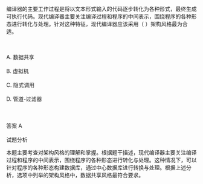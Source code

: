 <div class="detail lh2"><p>
编译器的主要工作过程是将以文本形式输入的代码逐步转化为各种形式，最终生成可执行代码。现代编译器主要关注编译过程和程序的中间表示，围绕程序的各种形态进行转化与处理。针对这种特征，现代编译器应该采用（  ）架构风格最为合适。</p><br/><br/>A. 数据共享<br/><br/>B. 虚拟机<br/><br/>C. 隐式调用<br/><br/>D. 管道-过滤器<br/><br/><br/><br/>答案 A<br/><br/>试题分析<br/><p></p><p>
本题主要考查对架构风格的理解和掌握。根据题干描述，现代编译器主要关注编译过程和程序的中间表示，围绕程序的各种形态进行转化与处理。这种情况下，可以针对程序的各种形态构建数据库，通过中心数据库进行转换与处理。根据上述分析，选项中列举的架构风格中，数据共享风格最符合要求。</p></div>